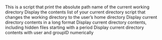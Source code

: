 This is a script that print the absolute path name of the current working directory
Display the contents list of your current directory
script that changes the working directory to the user’s home directory
Display current directory contents in a long format
Display current directory contents, including hidden files starting with a period
Display current directory contents with user and groupID numerically

